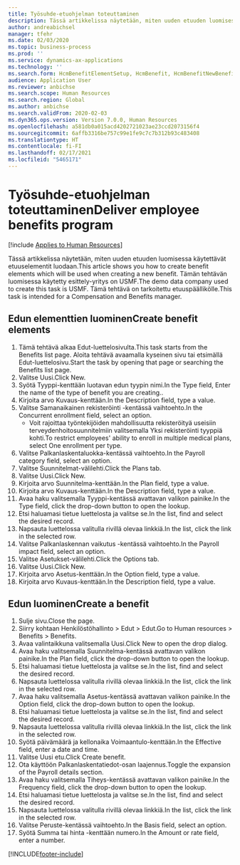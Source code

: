 ```yaml
---
title: Työsuhde-etuohjelman toteuttaminen
description: Tässä artikkelissa näytetään, miten uuden etuuden luomisessa käytettävät etuuselementit luodaan.
author: andreabichsel
manager: tfehr
ms.date: 02/03/2020
ms.topic: business-process
ms.prod: ''
ms.service: dynamics-ax-applications
ms.technology: ''
ms.search.form: HcmBenefitElementSetup, HcmBenefit, HcmBenefitNewBenefit, HcmBenefitPlanLookup, BenefitWorkspace, HcmBenefitSummaryPart
audience: Application User
ms.reviewer: anbichse
ms.search.scope: Human Resources
ms.search.region: Global
ms.author: anbichse
ms.search.validFrom: 2020-02-03
ms.dyn365.ops.version: Version 7.0.0, Human Resources
ms.openlocfilehash: a581db0a015acd4202721023ae23ccd2073156f4
ms.sourcegitcommit: 6affb3316be757c99e1fe9c7c7b312b93c483408
ms.translationtype: HT
ms.contentlocale: fi-FI
ms.lasthandoff: 02/17/2021
ms.locfileid: "5465171"
---
```

# <a name="deliver-employee-benefits-program"></a><span data-ttu-id="73df5-103">Työsuhde-etuohjelman toteuttaminen</span><span class="sxs-lookup"><span data-stu-id="73df5-103">Deliver employee benefits program</span></span>

[!include [Applies to Human Resources](../includes/applies-to-hr.md)]

<span data-ttu-id="73df5-104">Tässä artikkelissa näytetään, miten uuden etuuden luomisessa käytettävät etuuselementit luodaan.</span><span class="sxs-lookup"><span data-stu-id="73df5-104">This article shows you how to create benefit elements which will be used when creating a new benefit.</span></span> <span data-ttu-id="73df5-105">Tämän tehtävän luomisessa käytetty esittely-yritys on USMF.</span><span class="sxs-lookup"><span data-stu-id="73df5-105">The demo data company used to create this task is USMF.</span></span> <span data-ttu-id="73df5-106">Tämä tehtävä on tarkoitettu etuuspäällikölle.</span><span class="sxs-lookup"><span data-stu-id="73df5-106">This task is intended for a Compensation and Benefits manager.</span></span>


## <a name="create-benefit-elements"></a><span data-ttu-id="73df5-107">Edun elementtien luominen</span><span class="sxs-lookup"><span data-stu-id="73df5-107">Create benefit elements</span></span>
1. <span data-ttu-id="73df5-108">Tämä tehtävä alkaa Edut-luettelosivulta.</span><span class="sxs-lookup"><span data-stu-id="73df5-108">This task starts from the Benefits list page.</span></span> <span data-ttu-id="73df5-109">Aloita tehtävä avaamalla kyseinen sivu tai etsimällä Edut-luettelosivu.</span><span class="sxs-lookup"><span data-stu-id="73df5-109">Start the task by opening that page or searching the Benefits list page.</span></span>
2. <span data-ttu-id="73df5-110">Valitse Uusi.</span><span class="sxs-lookup"><span data-stu-id="73df5-110">Click New.</span></span>
3. <span data-ttu-id="73df5-111">Syötä Tyyppi-kenttään luotavan edun tyypin nimi.</span><span class="sxs-lookup"><span data-stu-id="73df5-111">In the Type field, Enter the name of the type of benefit you are creating..</span></span>
4. <span data-ttu-id="73df5-112">Kirjoita arvo Kuvaus-kenttään.</span><span class="sxs-lookup"><span data-stu-id="73df5-112">In the Description field, type a value.</span></span>
5. <span data-ttu-id="73df5-113">Valitse Samanaikainen rekisteröinti -kentässä vaihtoehto.</span><span class="sxs-lookup"><span data-stu-id="73df5-113">In the Concurrent enrollment field, select an option.</span></span>
    * <span data-ttu-id="73df5-114">Voit rajoittaa työntekijöiden mahdollisuutta rekisteröityä useisiin terveydenhoitosuunnitelmiin valitsemalla Yksi rekisteröinti tyyppiä kohti.</span><span class="sxs-lookup"><span data-stu-id="73df5-114">To restrict employees' ability to enroll in multiple medical plans, select One enrollment per type.</span></span>  
6. <span data-ttu-id="73df5-115">Valitse Palkanlaskentaluokka-kentässä vaihtoehto.</span><span class="sxs-lookup"><span data-stu-id="73df5-115">In the Payroll category field, select an option.</span></span>
7. <span data-ttu-id="73df5-116">Valitse Suunnitelmat-välilehti.</span><span class="sxs-lookup"><span data-stu-id="73df5-116">Click the Plans tab.</span></span>
8. <span data-ttu-id="73df5-117">Valitse Uusi.</span><span class="sxs-lookup"><span data-stu-id="73df5-117">Click New.</span></span>
9. <span data-ttu-id="73df5-118">Kirjoita arvo Suunnitelma-kenttään.</span><span class="sxs-lookup"><span data-stu-id="73df5-118">In the Plan field, type a value.</span></span>
10. <span data-ttu-id="73df5-119">Kirjoita arvo Kuvaus-kenttään.</span><span class="sxs-lookup"><span data-stu-id="73df5-119">In the Description field, type a value.</span></span>
11. <span data-ttu-id="73df5-120">Avaa haku valitsemalla Tyyppi-kentässä avattavan valikon painike.</span><span class="sxs-lookup"><span data-stu-id="73df5-120">In the Type field, click the drop-down button to open the lookup.</span></span>
12. <span data-ttu-id="73df5-121">Etsi haluamasi tietue luettelosta ja valitse se.</span><span class="sxs-lookup"><span data-stu-id="73df5-121">In the list, find and select the desired record.</span></span>
13. <span data-ttu-id="73df5-122">Napsauta luettelossa valitulla rivillä olevaa linkkiä.</span><span class="sxs-lookup"><span data-stu-id="73df5-122">In the list, click the link in the selected row.</span></span>
14. <span data-ttu-id="73df5-123">Valitse Palkanlaskennan vaikutus -kentässä vaihtoehto.</span><span class="sxs-lookup"><span data-stu-id="73df5-123">In the Payroll impact field, select an option.</span></span>
15. <span data-ttu-id="73df5-124">Valitse Asetukset-välilehti.</span><span class="sxs-lookup"><span data-stu-id="73df5-124">Click the Options tab.</span></span>
16. <span data-ttu-id="73df5-125">Valitse Uusi.</span><span class="sxs-lookup"><span data-stu-id="73df5-125">Click New.</span></span>
17. <span data-ttu-id="73df5-126">Kirjoita arvo Asetus-kenttään.</span><span class="sxs-lookup"><span data-stu-id="73df5-126">In the Option field, type a value.</span></span>
18. <span data-ttu-id="73df5-127">Kirjoita arvo Kuvaus-kenttään.</span><span class="sxs-lookup"><span data-stu-id="73df5-127">In the Description field, type a value.</span></span>

## <a name="create-a-benefit"></a><span data-ttu-id="73df5-128">Edun luominen</span><span class="sxs-lookup"><span data-stu-id="73df5-128">Create a benefit</span></span>
1. <span data-ttu-id="73df5-129">Sulje sivu.</span><span class="sxs-lookup"><span data-stu-id="73df5-129">Close the page.</span></span>
2. <span data-ttu-id="73df5-130">Siirry kohtaan Henkilöstöhallinto > Edut > Edut.</span><span class="sxs-lookup"><span data-stu-id="73df5-130">Go to Human resources > Benefits > Benefits.</span></span>
3. <span data-ttu-id="73df5-131">Avaa valintaikkuna valitsemalla Uusi.</span><span class="sxs-lookup"><span data-stu-id="73df5-131">Click New to open the drop dialog.</span></span>
4. <span data-ttu-id="73df5-132">Avaa haku valitsemalla Suunnitelma-kentässä avattavan valikon painike.</span><span class="sxs-lookup"><span data-stu-id="73df5-132">In the Plan field, click the drop-down button to open the lookup.</span></span>
5. <span data-ttu-id="73df5-133">Etsi haluamasi tietue luettelosta ja valitse se.</span><span class="sxs-lookup"><span data-stu-id="73df5-133">In the list, find and select the desired record.</span></span>
6. <span data-ttu-id="73df5-134">Napsauta luettelossa valitulla rivillä olevaa linkkiä.</span><span class="sxs-lookup"><span data-stu-id="73df5-134">In the list, click the link in the selected row.</span></span>
7. <span data-ttu-id="73df5-135">Avaa haku valitsemalla Asetus-kentässä avattavan valikon painike.</span><span class="sxs-lookup"><span data-stu-id="73df5-135">In the Option field, click the drop-down button to open the lookup.</span></span>
8. <span data-ttu-id="73df5-136">Etsi haluamasi tietue luettelosta ja valitse se.</span><span class="sxs-lookup"><span data-stu-id="73df5-136">In the list, find and select the desired record.</span></span>
9. <span data-ttu-id="73df5-137">Napsauta luettelossa valitulla rivillä olevaa linkkiä.</span><span class="sxs-lookup"><span data-stu-id="73df5-137">In the list, click the link in the selected row.</span></span>
10. <span data-ttu-id="73df5-138">Syötä päivämäärä ja kellonaika Voimaantulo-kenttään.</span><span class="sxs-lookup"><span data-stu-id="73df5-138">In the Effective field, enter a date and time.</span></span>
11. <span data-ttu-id="73df5-139">Valitse Uusi etu.</span><span class="sxs-lookup"><span data-stu-id="73df5-139">Click Create benefit.</span></span>
12. <span data-ttu-id="73df5-140">Ota käyttöön Palkanlaskentatiedot-osan laajennus.</span><span class="sxs-lookup"><span data-stu-id="73df5-140">Toggle the expansion of the Payroll details section.</span></span>
13. <span data-ttu-id="73df5-141">Avaa haku valitsemalla Tiheys-kentässä avattavan valikon painike.</span><span class="sxs-lookup"><span data-stu-id="73df5-141">In the Frequency field, click the drop-down button to open the lookup.</span></span>
14. <span data-ttu-id="73df5-142">Etsi haluamasi tietue luettelosta ja valitse se.</span><span class="sxs-lookup"><span data-stu-id="73df5-142">In the list, find and select the desired record.</span></span>
15. <span data-ttu-id="73df5-143">Napsauta luettelossa valitulla rivillä olevaa linkkiä.</span><span class="sxs-lookup"><span data-stu-id="73df5-143">In the list, click the link in the selected row.</span></span>
16. <span data-ttu-id="73df5-144">Valitse Peruste-kentässä vaihtoehto.</span><span class="sxs-lookup"><span data-stu-id="73df5-144">In the Basis field, select an option.</span></span>
17. <span data-ttu-id="73df5-145">Syötä Summa tai hinta -kenttään numero.</span><span class="sxs-lookup"><span data-stu-id="73df5-145">In the Amount or rate field, enter a number.</span></span>



[!INCLUDE[footer-include](../includes/footer-banner.md)]